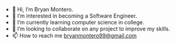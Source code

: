 - 👋 Hi, I’m Bryan Montero.
- 👀 I’m interested in becoming a Software Engineer. 
- 🌱 I’m currently learning computer science in college.
- 💞️ I’m looking to collaborate on any project to improve my skills.
- 📫 How to reach me bryanmontero99@gmail.com

<!---
Bryan0-0/Bryan0-0 is a ✨ special ✨ repository because its `README.md` (this file) appears on your GitHub profile.
You can click the Preview link to take a look at your changes.
--->
